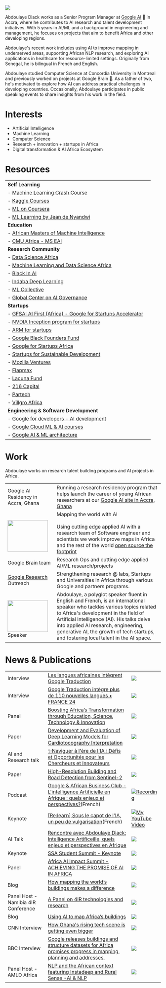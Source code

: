 <img src="assets/Abdou-speaking-pompidou.webp"/>


Abdoulaye Diack works as a Senior Program Manager at [Google AI](https://research.google/teams/africa-team/) 🤖 in Accra, where he contributes to AI research and talent development initiatives. With 5 years in AI/ML and a background in engineering and management, he focuses on projects that aim to benefit Africa and other developing regions. 

Abdoulaye's recent work includes using AI to improve mapping in underserved areas, supporting African NLP research, and exploring AI applications in healthcare for resource-limited settings. Originally from Senegal, he is bilingual in French and English.

Abdoulaye studied Computer Science at Concordia University in Montreal and previously worked on projects at Google Brain 🧠. As a father of two, he's motivated to explore how AI can address practical challenges in developing countries. Occasionally, Abdoulaye participates in public speaking events to share insights from his work in the field.

# Interests

 - Artificial Intelligence
 - Machine Learning
 - Computer Science
 - Research + innovation + startups in Africa
 - Digital transformation & AI Africa Ecosystem


# Resources 

|  |  |
|--|--|
| **Self Learning** |
| - [Machine Learning Crash Course](https://developers.google.com/machine-learning/crash-course) |
| - [Kaggle Courses](https://www.kaggle.com/learn) |
| - [ML on Coursera](https://www.coursera.org/learn/machine-learning) |
| - [ML Learning by Jean de Nyandwi](https://github.com/Nyandwi/machine_learning_complete/) |
| **Education** |
| - [African Masters of Machine Intelligence](https://aimsammi.org/) |
| - [CMU Africa - MS EAI ](https://www.africa.engineering.cmu.edu/academics/programs/mseai.html) |
| **Research Community** |
| - [Data Science Africa](http://www.datascienceafrica.org/) |
| - [Machine Learning and Data Science Africa](https://groups.google.com/g/mlds-africa?pli=1) |
| - [Black In AI](https://blackinai.github.io/#/) |
| - [Indaba Deep Learning](https://deeplearningindaba.com/) |
| - [ML Collective](https://mlcollective.org/) |
| - [Global Center on AI Governance](https://www.globalcenter.ai/) |
| **Startups** |
| - [GFSA: AI First (Africa) - Google for Startups Accelerator](https://startup.google.com/programs/accelerator/ai-first/africa/) |
| - [NVDIA Inception program for startups](https://www.nvidia.com/en-us/startups/) |
| - [ARM for startups](https://www.arm.com/markets/startups) |
| - [Google Black Founders Fund](https://startup.google.com/programs/black-founders-fund/africa/) |
| - [Google for Startups Africa](https://startup.google.com/accelerator/africa/) |
| - [Startups for Sustainable Development](https://events.withgoogle.com/startups-for-sustainable-development/) |
| - [Mozilla Ventures](https://mozilla.vc/) |
| - [Flapmax](https://flapmax.com/africa/fast-accelerator/) |
| - [Lacuna Fund](https://lacunafund.org/)| 
| - [216 Capital](https://216capital.vc/)|
| - [Partech](https://partechpartners.com/)|
| - [Villgro Africa](https://villgroafrica.org/)|
| **Engineering & Software Development** |
| - [Google for developers - AI development](https://developers.google.com/focus/ai-development) |
| - [Google Cloud ML & AI courses](https://cloud.google.com/learn/training/machinelearning-ai) |
| - [Google AI & ML architecture](https://cloud.google.com/architecture/ai-ml) |

# Work

Abdoulaye works on research talent building programs and AI projects in Africa.

|  |  |
|--|--|
|Google AI Residency in Accra, Ghana| Running a research residency program that helps launch the career of young African researchers at our [Google AI site in Accra, Ghana ](https://research.google/locations/accra/)|
|<br><a href="https://arxiv.org/pdf/2107.12283.pdf"><img src="assets/africa-world-buildings.jpg" width="130" height="102"/></a>|Mapping the world with AI <br><br>Using cutting edge applied AI with a research team of Software engineer and scientists we work improve maps in Africa and the rest of the world [open source the footprint](https://sites.research.google/open-buildings/) |
|[Google Brain team](https://research.google/teams/brain/) | Research Ops and cutting edge applied AI/ML research/projects |
|[Google Research](https://research.google) Outreach| Strengthening research @ labs, Startups and Universities in Africa through various Google and partners programs.|
|<br><img src="assets/ABF_panel_speak.webp" width="130" height="102"/>Speaker | Abdoulaye, a polyglot speaker fluent in English and French, is an international speaker who tackles various topics related to Africa's development in the field of Artificial Intelligence (AI). His talks delve into applied AI research, engineering, generative AI, the growth of tech startups, and fostering local talent in the AI space.|


# News & Publications

|  |  | |
|--|--|--|
|Interview |[Les langues africaines intègrent Google Traduction](https://youtu.be/ncR8AIvLBT4?si=kSqrEC3_ZHH35qth)|<img src="/assets/tv5.webp"/>|
|Interview |[Google Traduction intègre plus de 110 nouvelles langues • FRANCE 24](https://youtu.be/7-_D2iXvRrs?si=z9a_NCshMJHZvtJW)|<img src="/assets/france_24.webp"/>|
|Panel |[Boosting Africa’s Transformation through Education, Science, Technology & Innovation](https://www.uneca.org/eca-events/africa-business-forum-2024)|<img src="/assets/ABF_2024_panel.webp"/>|
|Paper |[Development and Evaluation of Deep Learning Models for Cardiotocography Interpretation](https://www.medrxiv.org/content/10.1101/2024.03.05.24303805v1)|<img src="/assets/ctg_ai.jpeg"/>|
|AI and Research talk|[✨Naviguer à l'ère de l'IA : Défis et Opportunités pour les Chercheurs et Innovateurs](https://www.linkedin.com/posts/friareafrica_friare-ia-webinairefriare-activity-7185653374162210816-8JRh?utm_source=share&utm_medium=member_desktop)|<img src="/assets/webinaire_friare.jpeg"/>|
|Paper |[High-Resolution Building and Road Detection from Sentinel-2](https://arxiv.org/pdf/2310.11622.pdf)|<img src="/assets/teacher_student.jpeg"/>|
|Podcast |[Google & African Business Club - L'intelligence Artificielle en Afrique : quels enjeux et perspectives?](https://podcasters.spotify.com/pod/show/africanbusinesstalks/episodes/Google--African-Business-Club---Lintelligence-Artificielle-en-Afrique--quels-enjeux-et-perspectives---avec-Abdoulaye-Diack--Resarch-Program-Manager--Google-AI-e2dm7qr/a-aapf9h3)(French)|[![Recording](/assets/podcast.jpeg)]([https://youtu.be/Ny10bfdqSW0?si=ar_Kt8LgqHGzcUbK&t=1902](https://podcasters.spotify.com/pod/show/africanbusinesstalks/episodes/Google--African-Business-Club---Lintelligence-Artificielle-en-Afrique--quels-enjeux-et-perspectives---avec-Abdoulaye-Diack--Resarch-Program-Manager--Google-AI-e2dm7qr/a-aapf9h3))|
|Keynote |[[Re:learn] Sous le capot de l'IA, un peu de vulgarisation](https://youtu.be/Ny10bfdqSW0?si=ar_Kt8LgqHGzcUbK&t=1902)(French)|[![My YouTube Video](/assets/llm_predictions.png)](https://youtu.be/Ny10bfdqSW0?si=ar_Kt8LgqHGzcUbK&t=1902)|
|AI Talk | [Rencontre avec Abdoulaye Diack: Intelligence Artificeille, quels enjeux et perspectives en Afrique](https://www.linkedin.com/posts/african-business-club_ia-intelligenceartificielle-talents-activity-7138829771752239104-cBEO?utm_source=share&utm_medium=member_desktop) | <img src="/assets/abc_prez.jpeg"/> |
|Keynote | [SSA Student Summit - Keynote](https://www.youtube.com/live/guixEsMb3vo?feature=share&t=565) | <img src="/assets/ssa_dsc_summit.png"/> |
|Panel | [Africa AI Impact Summit - ACHIEVING THE PROMISE OF AI IN AFRICA](https://www.youtube.com/live/GU_e2N1klow?si=S_hymFLu76dBZYez&t=5770) | <img src="/assets/African_AI_summit.jpeg"/> |
|Blog | [How mapping the world’s buildings makes a difference](https://blog.google/around-the-globe/google-africa/how-mapping-the-worlds-buildings-makes-a-difference/) |<img src="/africa-ssea-building-density.png"/>|
Panel Host - Namibia 4IR Conference |[A Panel on 4IR technologies and research](https://4irnamibia.com/4ir-conference/)  | <img src="/4ir_photo.png" />|
|Blog | [Using AI to map Africa’s buildings](https://blog.google/around-the-globe/google-africa/using-ai-to-map-africas-buildings/) |<img src="/Open-Buildings_V2b_2096x11.max-1000x1000.jpg"/>|
CNN Interview |  [How Ghana's rising tech scene is getting even bigger](https://edition.cnn.com/videos/business/2021/10/15/marketplace-africa-ghana-tech-google-uber-meqasa-spc.cnn)  | <img src="/Abdou_cnn.jpg" />|
BBC Interview |  [Google releases buildings and structure datasets for Africa promises progress in mapping, planning and addresses.](https://www.bbc.co.uk/programmes/p09qnk4d)  | <img src="/abdou_bbc.jpg" />|
Panel Host - AMLD Africa |[NLP and the African context featuring Instadeep and Rural Sense -AI & NLP](https://www.youtube.com/watch?v=MXCbp5t_q_Q&list=PLyyHDYyFFpkBSUmX-iv7JLgeNJHvRIt4M&index=17)  | <img src="/abdou_amld.jpg" />|
 
